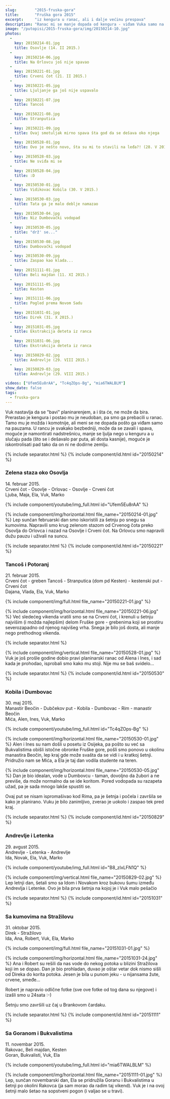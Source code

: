 ```yaml
---
slug:        "2015-fruska-gora"
title:       "Fruška gora 2015"
excerpt:     "iz kengura u ranac, ali i dalje većinu prespava"
description: "Ranac mi se manje dopada od kengura - viđam Vuka samo na pauzama. Trebalo je da prođe neko vreme dok se nisam konačno dosetio i privezao za kaiš od ranca stari retrovizor sa bicikla. Osovlje, Orlovac, Tancoš, Potoranj, Kobila, Dumbovac, Direk, Stražilovo, Beli Majdan, Kesten... lista lokaliteta koje je Vuk prespavao je sve bogatija"
image: "/putopisi/2015-fruska-gora/img/20150214-10.jpg"
photos:
  -
    key: 20150214-01.jpg
    title: Osovlje (14. II 2015.)
  -
    key: 20150214-06.jpg
    title: Na Orlovcu još nije spavao
  -
    key: 20150221-01.jpg
    title: Crveni čot (21. II 2015.)
  -
    key: 20150221-05.jpg
    title: Ljuljanje ga još nije uspavalo
  -
    key: 20150221-07.jpg
    title: Tancoš
  -
    key: 20150221-08.jpg
    title: Stranputica
  -
    key: 20150221-09.jpg
    title: Ovaj smotuljak mirno spava šta god da se dešava oko njega
  -
    key: 20150528-01.jpg
    title: Ovo je nešto novo, šta su mi to stavili na leđa?! (28. V 2015.)
  -
    key: 20150528-03.jpg
    title: Ne sviđa mi se
  -
    key: 20150528-04.jpg
    title: :D
  -
    key: 20150530-01.jpg
    title: Vidikovac Kobila (30. V 2015.)
  -
    key: 20150530-03.jpg
    title: Tata ga je malo deblje namazao
  -
    key: 20150530-04.jpg
    title: Niz Dumbovački vodopad
  -
    key: 20150530-05.jpg
    title: "drž' se..."
  -
    key: 20150530-08.jpg
    title: Dumbovački vodopad
  -
    key: 20150530-09.jpg
    title: Zaspao kao klada...
  -
    key: 20151111-01.jpg
    title: Beli majdan (11. XI 2015.)
  -
    key: 20151111-05.jpg
    title: Kesten
  -
    key: 20151111-06.jpg
    title: Pogled prema Novom Sadu
  -
    key: 20151031-01.jpg
    title: Direk (31. X 2015.)
  -
    key: 20151031-05.jpg
    title: Ekstrakcija deteta iz ranca
  -
    key: 20151031-06.jpg
    title: Ekstrakcija deteta iz ranca
  -
    key: 20150829-02.jpg
    title: Andrevlje (29. VIII 2015.)
  -
    key: 20150829-03.jpg
    title: Andrevlje (29. VIII 2015.)

videos: ["Ufem5Eu8rAA", "Tc4qZOps-Bg", "mia6TWALBLM"]
show_date: false
tags:
  - fruska-gora
---
```


Vuk nastavlja da se "bavi" planinarenjem, a i šta će, ne može da bira. Prerastao je kengura i postao mu je neudoban, pa
smo ga prebacili u ranac. Tamo mu je možda i komotnije, ali meni se ne dopada pošto ga viđam samo na pauzama.
U rancu je svakako bezbedniji, može da se zavali i spava, moguće je namontirati nadstrešnicu, manje se ljulja nego u
kenguru a u slučaju pada (što se i dešavalo par puta, ali dosta kasnije), moguće je iskontrolisati pad tako da on ni ne
dodirne zemlju.


{% include separator.html %}
{% include component/id.html id="20150214" %}
### Zelena staza oko Osovlja

14\. februar 2015.  
Crveni čot - Osovlje - Orlovac - Osovlje - Crveni čot  
Ljuba, Maja, Ela, Vuk, Marko

{% include component/youtube/img_full.html id="Ufem5Eu8rAA" %}

{% include component/img/horizontal.html file_name="20150214-01.jpg" %}
Lep sunčan februarski dan smo iskoristili za šetnju po snegu sa kumovima. Napravili smo krug zelenom stazom od Crvenog čota
preko Osovlja do Orlovca i nazad na Osovlje i Crveni čot. Na Orlovcu smo napravili dužu pauzu i uživali na suncu.


{% include separator.html %}
{% include component/id.html id="20150221" %}
### Tancoš i Potoranj

21\. februar 2015.  
Crveni čot - greben Tancoš - Stranputica (dom pd Kesten) - kestenski put - Crveni čot  
Dajana, Vlada, Ela, Vuk, Marko

{% include component/img/full.html file_name="20150221-01.jpg" %}

{% include component/img/horizontal.html file_name="20150221-06.jpg" %}
Već sledećeg vikenda vratili smo se na Crveni čot, i krenuli u šetnju najvišim (i možda najlepšim) delom Fruške gore -
grebenima koji se prostiru severozapadno od njenog najvišeg vrha. Snega je bilo još dosta, ali manje nego prethodnog vikenda.


{% include separator.html %}

{% include component/img/vertical.html file_name="20150528-01.jpg" %}
Vuk je još prošle godine dobio pravi planinarski ranac od Alena i Ines, i sad kada je prohodao, isprobali smo kako mu stoji.
Nije mu se baš svidelo...


{% include separator.html %}
{% include component/id.html id="20150530" %}
### Kobila i Dumbovac

30\. maj 2015.  
Manastir Beočin - Dubčekov put - Kobila - Dumbovac - Rim - manastir Beočin  
Mića, Alen, Ines, Vuk, Marko

{% include component/youtube/img_full.html id="Tc4qZOps-Bg" %}

{% include component/img/horizontal.html file_name="20150530-01.jpg" %}
Alen i Ines su nam došli u posetu iz Osijeka, pa pošto su već sa Bukvalistima obišli istočne obronke Fruške gore, pošli smo
ponovo u okolinu manastira Beočin, lep kraj gde može svašta da se vidi i u kratkoj šetnji. Pridružio nam se Mića, a Ela je
taj dan vodila studente na teren.

{% include component/img/horizontal.html file_name="20150530-05.jpg" %}
Dan je bio idealan, vode u Dumbovcu - taman, dovoljno da žubori a ne previše, da može normalno da se ide koritom. Pored
vodopada su razapeta užad, pa je sada mnogo lakše spustiti se.

Ovaj put se nisam ispromašivao kod Rima, pa je šetnja i počela i završila se kako je planirano. Vuku je bilo zanimljivo,
zverao je uokolo i zaspao tek pred kraj.


{% include separator.html %}
{% include component/id.html id="20150829" %}
### Andrevlje i Letenka

29\. avgust 2015.  
Andrevlje - Letenka - Andrevlje  
Ida, Novak, Ela, Vuk, Marko

{% include component/youtube/img_full.html id="B8_zIxLFN1Q" %}

{% include component/img/vertical.html file_name="20150829-02.jpg" %}
Lep letnji dan, šetali smo sa Idom i Novakom kroz bukovu šumu između Andrevlja i Letenke. Ovo je bila prva šetnja na 
kojoj je i Vuk malo pešačio


{% include separator.html %}
{% include component/id.html id="20151031" %}
### Sa kumovima na Stražilovu

31\. oktobar 2015.  
Direk - Stražilovo  
Ida, Ana, Robert, Vuk, Ela, Marko

{% include component/img/full.html file_name="20151031-01.jpg" %}

{% include component/img/horizontal.html file_name="20151031-24.jpg" %}
Ana i Robert su rešili da nas vode do nekog potoka u blizini Stražilova koji im se dopao. Dan je bio prohladan, duvao je
oštar vetar dok nismo sišli od Direka do korita potoka. Jesen je bila u punom jeku - u nijansama žute, crvene, smeđe...

Robert je napravio odlične fotke (sve ove fotke od tog dana su njegove) i izašli smo u 24sata :-) 

Šetnju smo završili uz čaj u Brankovom čardaku. 


{% include separator.html %}
{% include component/id.html id="20151111" %}
### Sa Goranom i Bukvalistima

11\. novembar 2015.  
Rakovac, Beli majdan, Kesten  
Goran, Bukvalisti, Vuk, Ela

{% include component/youtube/img_full.html id="mia6TWALBLM" %}

{% include component/img/horizontal.html file_name="20151111-01.jpg" %}
Lep, sunčan novembarski dan, Ela se pridružila Goranu i Bukvalistima u šetnji po okolini Rakovca (ja sam morao da radim 
taj vikend). Vuk je i na ovoj šetnji malo šetao na sopstveni pogon (i valjao se u travi).
